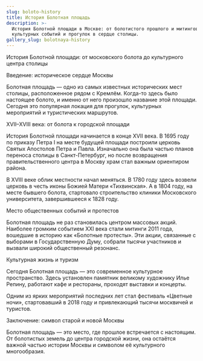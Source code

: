 ```yaml
---
slug: boloto-history
title: История Болотная площадь
description: >-
  История Болотной площади в Москве: от болотистого прошлого и митингов до
  культурных событий и прогулок в сердце столицы.
gallery_slug: bolotnaya-history
---
```


История Болотной площади: от московского болота до культурного центра столицы

Введение: историческое сердце Москвы

Болотная площадь — одно из самых известных исторических мест столицы, расположенное рядом с Кремлём. Когда-то здесь было настоящее болото, и именно от него произошло название этой площади. Сегодня это популярная локация для прогулок, культурных мероприятий и туристических маршрутов.

XVII–XVIII века: от болота к городской площади

История Болотной площади начинается в конце XVII века. В 1695 году по приказу Петра I на месте будущей площади построили церковь Святых Апостолов Петра и Павла. Изначально она была частью планов переноса столицы в Санкт-Петербург, но после возвращения правительственного центра в Москву храм стал важным ориентиром района.

В XVIII веке облик местности начал меняться. В 1780 году здесь возвели церковь в честь иконы Божией Матери «Тихвинская». А в 1804 году, на месте бывшего болота, стартовало строительство клиники Московского университета, завершившееся к 1828 году.

Место общественных событий и протестов

Болотная площадь не раз становилась центром массовых акций. Наиболее громким событием XXI века стали митинги 2011 года, вошедшие в историю как «Болотные протесты». Эти акции, связанные с выборами в Государственную Думу, собрали тысячи участников и вызвали широкий общественный резонанс.

Культурная жизнь и туризм

Сегодня Болотная площадь — это современное культурное пространство. Здесь установлен памятник великому художнику Илье Репину, работают кафе и рестораны, проходят выставки и концерты.

Одним из ярких мероприятий последних лет стал фестиваль «Цветные ночи», стартовавший в 2018 году и привлекающий тысячи москвичей и туристов.

Заключение: символ старой и новой Москвы

Болотная площадь — это место, где прошлое встречается с настоящим. От болотистых земель до центра городской жизни, она остаётся важной частью истории Москвы и символом её культурного многообразия.
